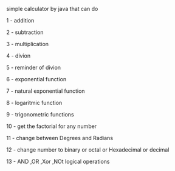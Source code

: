 simple calculator by java that can do 

1 - addition

2 - subtraction

3 - multiplication

4 - divion

5 - reminder of divion

6 - exponential function

7 - natural exponential function

8 - logaritmic function

9 - trigonometric functions

10 - get the factorial for any number

11 - change between Degrees and Radians

12 - change number to binary or octal or Hexadecimal or decimal

13 - AND ,OR ,Xor ,NOt logical operations
